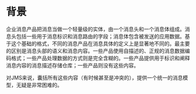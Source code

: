 # 背景

企业消息产品把消息当做一个轻量级的实体，由一个消息头和一个消息体组成。消息头包括一些用于消息标识和消息路由的字段；消息体包含被发送的应用数据。基于这个基础的格式，不同的消息产品在消息具体的定义上是显著地不同的。最主要的区别是消息头部的语义和消息内容。一些产品使用自描述的、正规的消息数据编码格式；一些产品处理数据的方式则是完全含糊的。一些产品提供用于标识和阐释消息内容的消息描述存储仓库；一些产品则没有这些内容。

对JMS来说，囊括所有这些内容（有时候甚至是冲突的），提供一个统一的消息模型，无疑是非常困难的。

